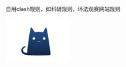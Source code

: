自用clash规则，如科研规则，环法观赛网站规则

![image](https://github.com/xylx521/Rule/blob/master/assets/image-20240111143312723.png)
